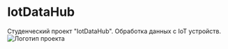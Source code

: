 # IotDataHub
Студенческий проект "IotDataHub". Обработка данных с IoT устройств.
![Логотип проекта](https://github.com/lyzhinIG/IotDataHub/raw/main/other-data/logo.jpeg)
